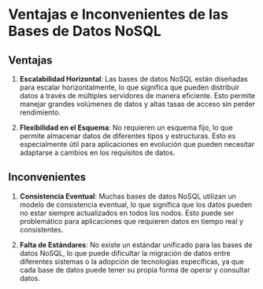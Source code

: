 # Ventajas e Inconvenientes de las Bases de Datos NoSQL

## Ventajas

1. **Escalabilidad Horizontal**: 
   Las bases de datos NoSQL están diseñadas para escalar horizontalmente, lo que significa que pueden distribuir datos a través de múltiples servidores de manera eficiente. Esto permite manejar grandes volúmenes de datos y altas tasas de acceso sin perder rendimiento.

2. **Flexibilidad en el Esquema**: 
   No requieren un esquema fijo, lo que permite almacenar datos de diferentes tipos y estructuras. Esto es especialmente útil para aplicaciones en evolución que pueden necesitar adaptarse a cambios en los requisitos de datos.

## Inconvenientes

1. **Consistencia Eventual**: 
   Muchas bases de datos NoSQL utilizan un modelo de consistencia eventual, lo que significa que los datos pueden no estar siempre actualizados en todos los nodos. Esto puede ser problemático para aplicaciones que requieren datos en tiempo real y consistentes.

2. **Falta de Estándares**: 
   No existe un estándar unificado para las bases de datos NoSQL, lo que puede dificultar la migración de datos entre diferentes sistemas o la adopción de tecnologías específicas, ya que cada base de datos puede tener su propia forma de operar y consultar datos.
